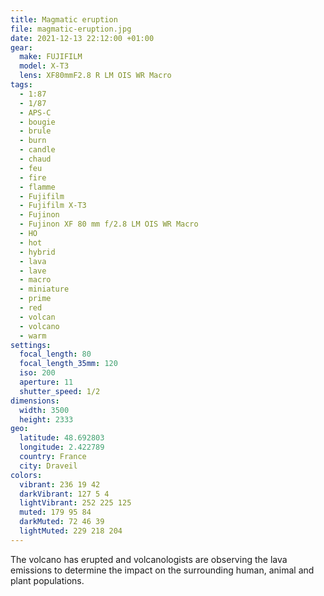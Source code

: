 ```yaml
---
title: Magmatic eruption
file: magmatic-eruption.jpg
date: 2021-12-13 22:12:00 +01:00
gear:
  make: FUJIFILM
  model: X-T3
  lens: XF80mmF2.8 R LM OIS WR Macro
tags:
  - 1:87
  - 1/87
  - APS-C
  - bougie
  - brule
  - burn
  - candle
  - chaud
  - feu
  - fire
  - flamme
  - Fujifilm
  - Fujifilm X-T3
  - Fujinon
  - Fujinon XF 80 mm f/2.8 LM OIS WR Macro
  - HO
  - hot
  - hybrid
  - lava
  - lave
  - macro
  - miniature
  - prime
  - red
  - volcan
  - volcano
  - warm
settings:
  focal_length: 80
  focal_length_35mm: 120
  iso: 200
  aperture: 11
  shutter_speed: 1/2
dimensions:
  width: 3500
  height: 2333
geo:
  latitude: 48.692803
  longitude: 2.422789
  country: France
  city: Draveil
colors:
  vibrant: 236 19 42
  darkVibrant: 127 5 4
  lightVibrant: 252 225 125
  muted: 179 95 84
  darkMuted: 72 46 39
  lightMuted: 229 218 204
---
```


The volcano has erupted and volcanologists are observing the lava emissions to determine the impact on the surrounding human, animal and plant populations.
